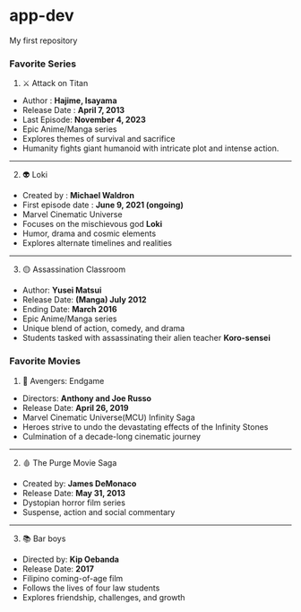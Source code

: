 # app-dev
My first repository

### Favorite Series
1. ⚔️ Attack on Titan
- Author : **Hajime, Isayama**
- Release Date : **April 7, 2013**
- Last Episode: **November 4, 2023**
- Epic Anime/Manga series
- Explores themes of survival and sacrifice
- Humanity fights giant humanoid with intricate plot and intense action.

---
   
2. 👽 Loki
  - Created by : **Michael Waldron**
  - First episode date : **June 9, 2021 (ongoing)**
  - Marvel Cinematic Universe
  - Focuses on the mischievous god **Loki**
  - Humor, drama and cosmic elements
  - Explores alternate timelines and realities
  
---

3. 🟡 Assassination Classroom
  - Author: **Yusei Matsui**
  - Release Date: **(Manga) July 2012**
  - Ending Date: **March 2016**
  - Epic Anime/Manga series
  - Unique blend of action, comedy, and drama
  - Students tasked with assassinating their alien teacher **Koro-sensei**
    
### Favorite Movies
1. 🦸 Avengers: Endgame
  - Directors: **Anthony and Joe Russo**
  - Release Date: **April 26, 2019**
  - Marvel Cinematic Universe(MCU) Infinity Saga
  - Heroes strive to undo the devastating effects of the Infinity Stones
  - Culmination of a decade-long cinematic journey
  
---
     
2. 🩸 The Purge Movie Saga
  - Created by: **James DeMonaco**
  - Release Date: **May 31, 2013**
  - Dystopian horror film series
  - Suspense, action and social commentary

---

3. 📚 Bar boys
  - Directed by: **Kip Oebanda**
  - Release Date: **2017**
  - Filipino coming-of-age film
  - Follows the lives of four law students
  - Explores friendship, challenges, and growth 

